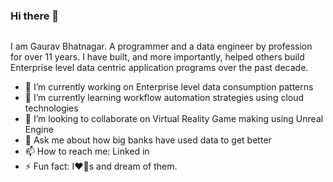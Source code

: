 
### Hi there 👋

<img src="">

I am Gaurav Bhatnagar. A programmer and a data engineer by profession for over 11 years. 
I have built, and more importantly, helped others build Enterprise level data centric application programs over the past decade.

- 🔭 I’m currently working on Enterprise level data consumption patterns
- 🌱 I’m currently learning workflow automation strategies using cloud technologies 
- 👯 I’m looking to collaborate on Virtual Reality Game making using Unreal Engine
- 💬 Ask me about how big banks have used data to get better
- 📫 How to reach me: Linked in
- ⚡ Fun fact: I❤️🐶s and dream of them.  


